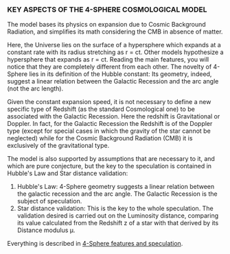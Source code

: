 ### KEY ASPECTS OF THE 4-SPHERE COSMOLOGICAL MODEL

The model bases its physics on expansion due to Cosmic Background Radiation, and simplifies its math considering the CMB in absence of matter. 

Here, the Universe lies on the surface of a hypersphere which expands at a constant rate with its radius stretching as r = ct. 
Other models hypothesize a hypersphere that expands as r = ct. Reading the main features, you will notice that they are completely different from each other. The novelty of 4-Sphere lies in its definition of the Hubble constant: Its geometry, indeed, suggest a linear relation between the Galactic Recession and the arc angle (not the arc length).

Given the constant expansion speed, it is not necessary to define a new specific type of Redshift (as the standard Cosmological one) to be associated with the Galactic Recession. 
Here the redshift is Gravitational or Doppler. In fact, for the Galactic Recession the Redshift is of the Doppler type (except for special cases in which the gravity of the star cannot be neglected) while for the Cosmic Background Radiation (CMB) it is exclusively of the gravitational type.

The model is also supported by assumptions that are necessary to it, and which are pure conjecture, but the key to the speculation is contained in Hubble's Law and Star distance validation:
1.	Hubble's Law: 4-Sphere geometry suggests a linear relation between the galactic recession and the arc angle. The Galactic Recession is the subject of speculation.
2.	Star distance validation: This is the key to the whole speculation. The validation desired is carried out on the Luminosity distance, comparing its value calculated from the Redshift z of a star with that derived by its Distance modulus μ.

Everything is described in <a href="The 4-Sphere model for an Alternative Metric in Cosmology - Key Aspects and Speculation.pdf">4-Sphere features and speculation</a>. 
